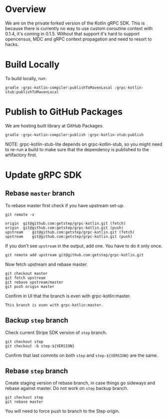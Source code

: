 # Overview
We are on the private forked version of the Kotlin gRPC SDK. This is because there is currently no way to use custom coroutine context with 0.1.4, it's coming in 0.1.5. Without that support it's hard to support opencensus, MDC and gRPC context propagation and need to resort to hacks.

# Build Locally
To build locally, run:

```
gradle :grpc-kotlin-compiler:publishToMavenLocal :grpc-kotlin-stub:publishToMavenLocal
```

# Publish to GitHub Packages
We are hosting built library at GitHub Packages.

```
gradle :grpc-kotlin-compiler:publish :grpc-kotlin-stub:publish
```

NOTE: grpc-kotlin-stub-lite depends on grpc-kotlin-stub, so you might need to re-run a build to make sure that the dependency is published to the artifactory first.

# Update gRPC SDK
## Rebase `master` branch
To rebase master first check if you have upstream set-up.

```
git remote -v

origin	git@github.com:getstep/grpc-kotlin.git (fetch)
origin	git@github.com:getstep/grpc-kotlin.git (push)
upstream	git@github.com:getstep/grpc-kotlin.git (fetch)
upstream	git@github.com:getstep/grpc-kotlin.git (push)
```

If you don't see `upstream` in the output, add one. You have to do it only once.

```
git remote add upstream git@github.com:getstep/grpc-kotlin.git
```

Now fetch upstream and rebase master.

```
git checkout master
git fetch upstream
git rebase upstream/master
git push origin master
```

Confirm in UI that the branch is even with grpc-kotlin:master.

```
This branch is even with grpc-kotlin:master.
```

## Backup `step` branch
Check current Stripe SDK version of `step` branch.

```
git checkout step
git checkout -b step-${VERSION}
```

Confirm that last commits on both `step` and `step-${VERSION}` are the same.

## Rebase `step` branch
Create staging version of rebase branch, in case things go sideways and rebase against master. Do not work on `step` backup branch.
```
git checkout step
git rebase master
```

You will need to force push to branch to the Step origin.
